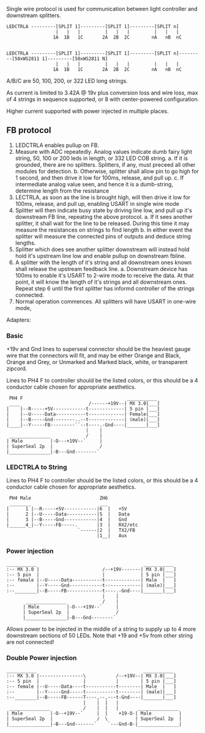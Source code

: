   Single wire protocol is used for communication between light controller and downstream splitters. 
  
 ``` text
 LEDCTRLA ---------[SPLIT 1]---------[SPLIT 1]---------[SPLIT n]
                   |   |   |         |   |   |         |   |   |  
                  1A  1B   1C       2A  2B  2C        nA   nB  nC
                  

 LEDCTRLA ---------[SPLIT 1]---------[SPLIT 1]---------[SPLIT n]---------[50xWS2811 1]---------[50xWS2811 N]
                   |   |   |         |   |   |         |   |   |  
                  1A  1B   1C       2A  2B  2C        nA   nB  nC
```

A/B/C are 50, 100, 200, or 322 LED long strings. 

As current is limited to 3.42A @ 19v plus conversion loss and wire loss, max of 4 strings in sequence supported, or 8 with center-powered configuration.

Higher current supported with power injected in multiple places. 





## FB protocol

1. LEDCTRLA enables pullup on FB. 
2. Measure with ADC repeatedly. Analog values indicate dumb fairy light string, 50, 100 or 200 leds in length, or 332 LED COB string. 
  a. If it is grounded, there are no splitters. Splitters, if any, must preceed all other modules for detection.
  b. Otherwise, splitter shall allow pin to go high for 1 second, and then drive it low for 100ms, release, and pull up.
  c. If intermediate analog value seen, and hence it is a dumb-string, determine length from the resistance
3. LECTRLA, as soon as the line is brought high, will then drive it low for 100ms, release, and pull up, enabling USART in single wire mode
4. Splitter will then indicate busy state by driving line low, and pull up it's downstream FB line, repeating the above protocol. 
  a. If it sees another splitter, it shall wait for the line to be released. During this time it may measure the resistances on strings to find length
  b. In either event the splitter will measure the connected pins of outputs and deduce string lengths.   
5. Splitter which does see another splitter downstream will instead hold hold it's upstream line low and enable pullup on downstream fbline.
6. A splitter with the length of it's string and all downstream ones known shall release the upstream feedback line.
  a. Downstream device has 100ms to enable it's USART to 2-wire mode to receive the data. At that point, it will know the length of it's strings and all downstream ones. Repeat step 6 until the first splitter has informd controller of the strings connected. 
7. Normal operation commences. All splitters will have USART in one-wire mode, 

Adapters:
### Basic
+19v and Gnd lines to superseal connector should be the heaviest gauge wire that the connectors will fit, and may be either Orange and Black, Orange and Grey, or Unmarked and Marked black, white, or transparent zipcord. 

Lines to PH4 F to controller should be the listed colors, or this should be a 4 conductor cable chosen for appropriate aesthetics. 

```
 PH4 F                                      ___________
 ____                         /------+19V--| MX 3.0|___]
|    |--R-----+5V------------t-------------| 5 pin |___]
|    |--U-----Data-----------t-------------| Female|___]
|    |--B-----Gnd--------..--t-------------| (male)|___]
|____|--Y-----FB---------``--t----.-Gnd----|_______|___]
                             |    |
 _______________             /    |
| Male          |-O---+19V--`     |
| SuperSeal 2p  |                 /
|_______________|-B---Gnd--------`        
```

### LEDCTRLA to String

Lines to PH4 F to controller should be the listed colors, or this should be a 4 conductor cable chosen for appropriate aesthetics.

``` text
 PH4 Male                         ZH6 
 ________                         ___
|      1 |--R-----+5V------------|6  |   +5V
|      2 |--U-----Data-----------|5  |   Data
|      3 |--B-----Gnd------------|4  |   Gnd
|______4_|--Y-----FB-----.       |3  |   RX2/etc
                          `------|2  |   TX2/FB
                                 |1__|   Aux
```

### Power injection 

```text                    
___________                                       ___________
:-- MX 3.0 |                       /--+19V-------| MX 3.0|___]
:-- 5 pin  |                       |             | 5 pin |___]
:-- female |--U-----Data-----------t-------------| Male  |   ]
:--        |--Y-----Gnd------------t-------------| (male)|___]
:--________|--B-----FB-------------t----.-Gnd----|_______|___]
                                   |    |
       _______________             /    |
      | Male          |-O---+19V--`     |
      | SuperSeal 2p  |                 /
      |_______________|-B---Gnd--------`
```

Allows power to be injected in the middle of a string to supply up to 4 more downstream sections of 50 LEDs. Note that +19 and +5v from other string are not connected!

### Double Power injection 

```text                    
___________                                       ___________
:-- MX 3.0 |----------------\           /--+19V--| MX 3.0|___]
:-- 5 pin  |                |           |        | 5 pin |___]
:-- female |--U-----Data----t-----------t--------| Male  |   ]
:--        |--Y-----Gnd-----t-----------t--------| (male)|___]
:--________|--B-----FB------T----,--,---t-Gnd----|_______|___]
                            |    |  |   |
 _______________            /    |  |   |       _______________
| Male          |-O--+19V--`     |  |    +19-O-| Male          |
| SuperSeal 2p  |                /  \          | SuperSeal 2p  |
|_______________|-B---Gnd-------`    `---Gnd-B-|_______________|
```
